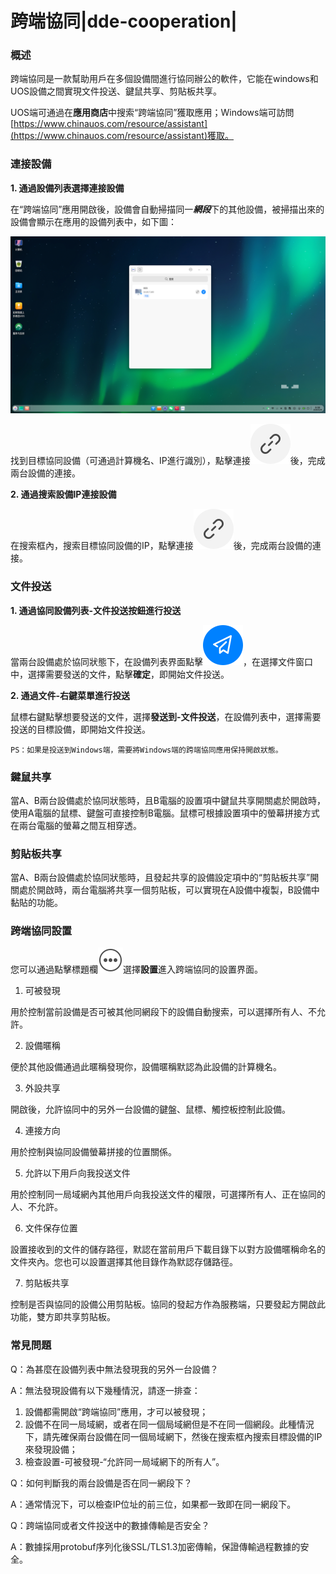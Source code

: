 # 跨端協同|dde-cooperation|

### 概述

跨端協同是一款幫助用戶在多個設備間進行協同辦公的軟件，它能在windows和UOS設備之間實現文件投送、鍵鼠共享、剪貼板共享。

UOS端可通過在**應用商店**中搜索“跨端協同”獲取應用；Windows端可訪問[https://www.chinauos.com/resource/assistant](https://www.chinauos.com/resource/assistant)獲取。

### 連接設備

**1. 通過設備列表選擇連接設備**

在“跨端協同”應用開啟後，設備會自動掃描同一***網段***下的其他設備，被掃描出來的設備會顯示在應用的設備列表中，如下圖：

![listofdevices](./fig/listofdevices.png)

找到目標協同設備（可通過計算機名、IP進行識別），點擊連接![dde-cooperation](../common/connect.svg)後，完成兩台設備的連接。

**2. 通過搜索設備IP連接設備**

在搜索框內，搜索目標協同設備的IP，點擊連接![dde-cooperation](../common/connect.svg)後，完成兩台設備的連接。

### 文件投送

**1. 通過協同設備列表-文件投送按鈕進行投送**

當兩台設備處於協同狀態下，在設備列表界面點擊![dde-cooperation](../common/send.svg)，在選擇文件窗口中，選擇需要發送的文件，點擊**確定**，即開始文件投送。

**2. 通過文件-右鍵菜單進行投送**

鼠標右鍵點擊想要發送的文件，選擇**發送到-文件投送**，在設備列表中，選擇需要投送的目標設備，即開始文件投送。

```
PS：如果是投送到Windows端，需要將Windows端的跨端協同應用保持開啟狀態。
```

### 鍵鼠共享

當A、B兩台設備處於協同狀態時，且B電腦的設置項中鍵鼠共享開關處於開啟時，使用A電腦的鼠標、鍵盤可直接控制B電腦。鼠標可根據設置項中的螢幕拼接方式在兩台電腦的螢幕之間互相穿透。

### 剪貼板共享

當A、B兩台設備處於協同狀態時，且發起共享的設備設定項中的“剪貼板共享”開關處於開啟時，兩台電腦將共享一個剪貼板，可以實現在A設備中複製，B設備中黏貼的功能。

### 跨端協同設置

您可以通過點擊標題欄![dde-cooperation](../common/menu.svg)選擇**設置**進入跨端協同的設置界面。

1. 可被發現

用於控制當前設備是否可被其他同網段下的設備自動搜索，可以選擇所有人、不允許。

2. 設備暱稱

便於其他設備通過此暱稱發現你，設備暱稱默認為此設備的計算機名。

3. 外設共享

開啟後，允許協同中的另外一台設備的鍵盤、鼠標、觸控板控制此設備。

4. 連接方向

用於控制與協同設備螢幕拼接的位置關係。

5. 允許以下用戶向我投送文件

用於控制同一局域網內其他用戶向我投送文件的權限，可選擇所有人、正在協同的人、不允許。

6. 文件保存位置

設置接收到的文件的儲存路徑，默認在當前用戶下載目錄下以對方設備暱稱命名的文件夾內。您也可以設置選擇其他目錄作為默認存儲路徑。

7. 剪貼板共享

控制是否與協同的設備公用剪貼板。協同的發起方作為服務端，只要發起方開啟此功能，雙方即共享剪貼板。

### 常見問題

Q：為甚麼在設備列表中無法發現我的另外一台設備？

A：無法發現設備有以下幾種情況，請逐一排查：

1. 設備都需開啟“跨端協同”應用，才可以被發現；
2. 設備不在同一局域網，或者在同一個局域網但是不在同一個網段。此種情況下，請先確保兩台設備在同一個局域網下，然後在搜索框內搜索目標設備的IP來發現設備；
3. 檢查設置-可被發現-“允許同一局域網下的所有人”。

Q：如何判斷我的兩台設備是否在同一網段下？

A：通常情況下，可以檢查IP位址的前三位，如果都一致即在同一網段下。

Q：跨端協同或者文件投送中的數據傳輸是否安全？

A：數據採用protobuf序列化後SSL/TLS1.3加密傳輸，保證傳輸過程數據的安全。















